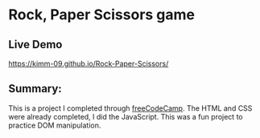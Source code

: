 # Rock, Paper Scissors game

## Live Demo
https://kimm-09.github.io/Rock-Paper-Scissors/

## Summary:
This is a project I completed through <a href="https://www.freecodecamp.org/">freeCodeCamp</a>.
The HTML and CSS were already completed, I did the JavaScript. This was a fun project to practice DOM manipulation.
 
